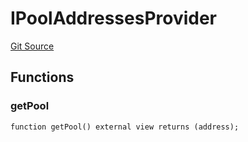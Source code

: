 # IPoolAddressesProvider
[Git Source](https://github.com/Quantillon-Labs/smart-contracts/quantillon-protocol/blob/3822e8b8c39dab806b39c3963ee691f29eecba69/src/core/vaults/AaveVault.sol)


## Functions
### getPool


```solidity
function getPool() external view returns (address);
```

